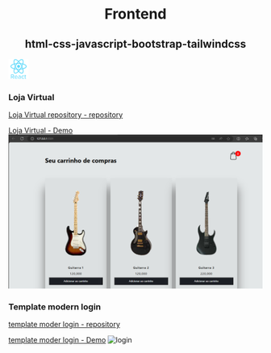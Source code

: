 
<h1 align="center">Frontend</h1>
<h2 align="center">html-css-javascript-bootstrap-tailwindcss</h2> <a href="https://github.com/victorsantos-jobs/react" target="_blank" rel="noreferrer"> <img src="https://raw.githubusercontent.com/devicons/devicon/master/icons/react/react-original-wordmark.svg" alt="react" width="40" height="40"/> </a>

<h3>Loja Virtual</h3>

[Loja Virtual repository - repository](https://github.com/victorsantos-jobs/html-css-javascript-bootstrap-tailwindcss/tree/main/loja%20virtual)

[Loja Virtual - Demo](https://lojavirtualdemo.vercel.app/)
![login](https://github.com/victorsantos-jobs/html-css-javascript-bootstrap-tailwindcss/blob/main/loja%20virtual/1.png)



<h3>Template modern login</h3>

[template moder login - repository](https://github.com/victorsantos-jobs/html-css-javascript-bootstrap-tailwindcss/tree/main/template_login_moderno)

[template moder login - Demo](https://html-css-javascript-bootstrap-tailwindcss.vercel.app/)
![login](https://github.com/victorsantos-jobs/html-css-javascript-bootstrap-tailwindcss/assets/152844642/43cf30e6-2b56-4c42-9529-1c0c8cc33c46)
